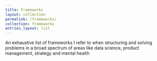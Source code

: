 ```yaml
---
title: Frameworks
layout: collection
permalink: /frameworks/
collection: frameworks
entries_layout: list
---
```


An exhaustive list of frameworks I refer to when structuring and solving problems in a broad spectrum of areas like data science, product management, strategy and mental health


